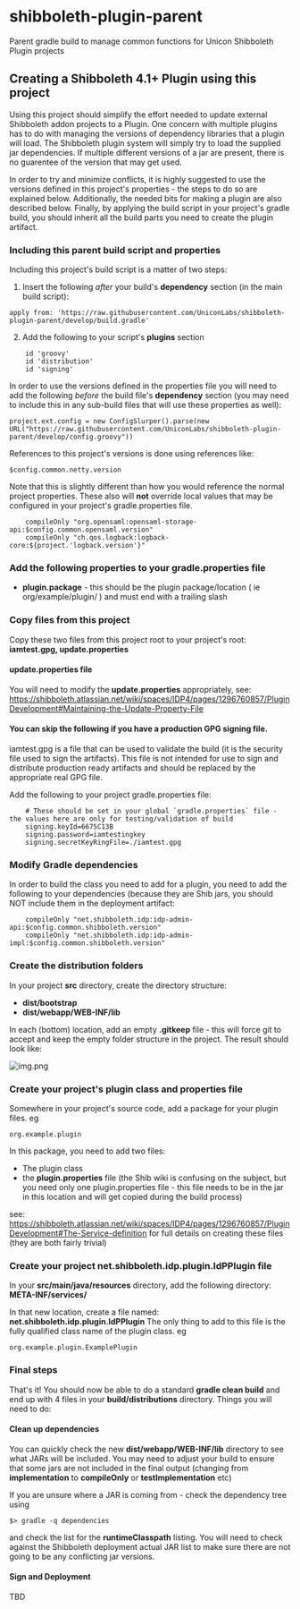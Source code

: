 # shibboleth-plugin-parent
Parent gradle build to manage common functions for Unicon Shibboleth Plugin projects

## Creating a Shibboleth 4.1+ Plugin using this project
Using this project should simplify the effort needed to update external Shibboleth addon projects to a Plugin. One 
concern with multiple plugins has to do with managing the versions of dependency libraries that a plugin will load.
The Shibboleth plugin system will simply try to load the supplied jar dependencies. If multiple different
versions of a jar are present, there is no guarentee of the version that may get used.

In order to try and minimize conflicts, it is highly suggested to use the versions defined in this project's
properties - the steps to do so are explained below. Additionally, the needed bits for making a plugin are also
described below. Finally, by applying the build script in your project's gradle build, you should inherit all the 
build parts you need to create the plugin artifact.

### Including this parent build script and properties
Including this project's build script is a matter of two steps:

1) Insert the following _after_ your build's **dependency** section (in the main build script):

```
apply from: 'https://raw.githubusercontent.com/UniconLabs/shibboleth-plugin-parent/develop/build.gradle'
```

2) Add the following to your script's **plugins** section
``` 
    id 'groovy'
    id 'distribution'
    id 'signing'
```

In order to use the versions defined in the properties file you will need to add the following _before_ the
build file's **dependency** section (you may need to include this in any sub-build files that will use these
properties as well):

``` project.ext.config = new ConfigSlurper().parse(new URL("https://raw.githubusercontent.com/UniconLabs/shibboleth-plugin-parent/develop/config.groovy")) ```

References to this project's versions is done using references like:
```
$config.common.netty.version
```
Note that this is slightly different than how you would reference the normal project properties. These also 
will **not** override local values that may be configured in your project's gradle.properties file.
```
    compileOnly "org.opensaml:opensaml-storage-api:$config.common.opensaml.version"
    compileOnly "ch.qos.logback:logback-core:${project.'logback.version'}"
```

### Add the following properties to your gradle.properties file
* **plugin.package** - this should be the plugin package/location ( ie org/example/plugin/ ) and must end with a trailing slash

### Copy files from this project
Copy these two files from this project root to your project's root:
**iamtest.gpg, update.properties** 
#### update.properties file
You will need to modify the **update.properties** appropriately,
see: https://shibboleth.atlassian.net/wiki/spaces/IDP4/pages/1296760857/PluginDevelopment#Maintaining-the-Update-Property-File

#### You can skip the following if you have a production GPG signing file.
iamtest.gpg is a file that can be used to validate the build (it is the security file used to sign the artifacts).
This file is not intended for use to sign and distribute production ready artifacts and should be replaced by the
appropriate real GPG file.

Add the following to your project gradle.properties file:
```
    # These should be set in your global `gradle.properties` file - the values here are only for testing/validation of build
    signing.keyId=6675C13B
    signing.password=iamtestingkey
    signing.secretKeyRingFile=./iamtest.gpg
```

### Modify Gradle dependencies
In order to build the class you need to add for a plugin, you need to add the following to your
dependencies (because they are Shib jars, you should NOT include them in the deployment artifact:

```
    compileOnly "net.shibboleth.idp:idp-admin-api:$config.common.shibboleth.version"
    compileOnly "net.shibboleth.idp:idp-admin-impl:$config.common.shibboleth.version"
```

### Create the distribution folders
In your project **src** directory, create the directory structure: 

* **dist/bootstrap** 
* **dist/webapp/WEB-INF/lib**

In each (bottom) location, add an empty **.gitkeep** file - this will force git to accept and keep
the empty folder structure in the project. The result should look like:

![img.png](img.png)

### Create your project's plugin class and properties file
Somewhere in your project's source code, add a package for your plugin files. eg 
```
org.example.plugin
```
In this package, you need to add two files:
* The plugin class
* the **plugin.properties** file (the Shib wiki is confusing on the subject, but you need only
one plugin.properties file - this file needs to be in the jar in this location and will get copied during the build process)

see: https://shibboleth.atlassian.net/wiki/spaces/IDP4/pages/1296760857/PluginDevelopment#The-Service-definition
for full details on creating these files (they are both fairly trivial)

### Create your project net.shibboleth.idp.plugin.IdPPlugin file
In your **src/main/java/resources** directory, add the following directory: **META-INF/services/**

In that new location, create a file named: **net.shibboleth.idp.plugin.IdPPlugin**
The only thing to add to this file is the fully qualified class name of the plugin class. eg
```
org.example.plugin.ExamplePlugin 
```

### Final steps
That's it! You should now be able to do a standard **gradle clean build** and end up with 4 files
in your **build/distributions** directory. Things you will need to do:

#### Clean up dependencies
You can quickly check the new **dist/webapp/WEB-INF/lib** directory to see what JARs will be 
included. You may need to adjust your build to ensure that some jars are not included in the 
final output (changing from **implementation** to **compileOnly** or **testImplementation** etc)

If you are unsure where a JAR is coming from - check the dependency tree using
```
$> gradle -q dependencies
```
and check the list for the **runtimeClasspath** listing. You will need to check against the 
Shibboleth deployment actual JAR list to make sure there are not going to be any conflicting jar versions.

#### Sign and Deployment
TBD